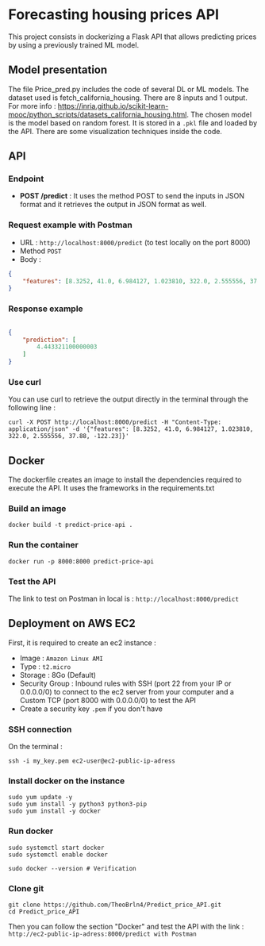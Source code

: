 # Forecasting housing prices API
This project consists in dockerizing a Flask API that allows predicting prices by using a previously trained ML model.

## Model presentation
The file Price_pred.py includes the code of several DL or ML models. The dataset used is fetch_california_housing. There are 8 inputs and 1 output. For more info : https://inria.github.io/scikit-learn-mooc/python_scripts/datasets_california_housing.html. The chosen model is the model based on random forest. It is stored in a `.pkl` file and loaded by the API. There are some visualization techniques inside the code.

## API
### Endpoint
- **POST /predict** : It uses the method POST to send the inputs in JSON format and it retrieves the output in JSON format as well.

### Request example with Postman

- URL : `http://localhost:8000/predict` (to test locally on the port 8000)
- Method `POST`
- Body : 
``` JSON
{
    "features": [8.3252, 41.0, 6.984127, 1.023810, 322.0, 2.555556, 37.88, -122.23]
}
```
### Response example
``` JSON

{
    "prediction": [
        4.443321100000003
    ]
}
```
### Use curl
You can use curl to retrieve the output directly in the terminal through the following line :
```
curl -X POST http://localhost:8000/predict -H "Content-Type: application/json" -d '{"features": [8.3252, 41.0, 6.984127, 1.023810, 322.0, 2.555556, 37.88, -122.23]}'
```
## Docker
The dockerfile creates an image to install the dependencies required to execute the API. It uses the frameworks in the requirements.txt

### Build an image
```
docker build -t predict-price-api .
```
### Run the container
```
docker run -p 8000:8000 predict-price-api
```
### Test the API
The link to test on Postman in local is : `http://localhost:8000/predict`

## Deployment on AWS EC2
First, it is required to create an ec2 instance :
 - Image : `Amazon Linux AMI`
 - Type : `t2.micro`
 - Storage : 8Go (Default)
 - Security Group : Inbound rules with SSH (port 22 from your IP or 0.0.0.0/0) to connect to the ec2 server from your computer and a Custom TCP (port 8000 with 0.0.0.0/0) to test the API
 - Create a security key `.pem` if you don't have

### SSH connection
On the terminal :
```
ssh -i my_key.pem ec2-user@ec2-public-ip-adress
```
### Install docker on the instance
```
sudo yum update -y
sudo yum install -y python3 python3-pip
sudo yum install -y docker
```
### Run docker
```
sudo systemctl start docker
sudo systemctl enable docker

sudo docker --version # Verification
```
### Clone git
```
git clone https://github.com/TheoBrln4/Predict_price_API.git
cd Predict_price_API
```
Then you can follow the section "Docker" and test the API with the link : 
`http://ec2-public-ip-adress:8000/predict with Postman`

